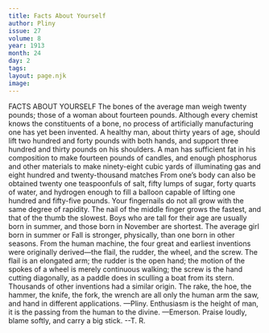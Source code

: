 ```yaml
---
title: Facts About Yourself
author: Pliny
issue: 27
volume: 8
year: 1913
month: 24
day: 2
tags:
layout: page.njk
image:
---
```

FACTS ABOUT YOURSELF   The bones of the average man weigh twenty pounds; those of a woman about fourteen pounds. Although every chemist knows the constituents of a bone, no process of artificially manufacturing one has yet been invented. A healthy man, about thirty years of age, should lift two hundred and forty pounds with both hands, and support three hundred and thirty pounds on his shoulders. A man has sufficient fat in his composition to make fourteen pounds of candles, and enough phosphorus and other materials to make ninety-eight cubic yards of illuminating gas and eight hundred and twenty-thousand matches From one’s body can also be obtained twenty one teaspoonfuls of salt, fifty lumps of sugar, forty quarts of water, and hydrogen enough to fill a balloon capable of lifting one hundred and fifty-five pounds. Your fingernails do not all grow with the same degree of rapidity. The nail of the middle finger grows the fastest, and that of the thumb the slowest. Boys who are tall for their age are usually born in summer, and those born in November are shortest. The average girl born in summer or Fall is stronger, physically, than one born in other seasons. From the human machine, the four great and earliest inventions were originally derived—the flail, the rudder, the wheel, and the screw. The flail is an elongated arm; the rudder is the open hand; the motion of the spokes of a wheel is merely continuous walking; the screw is the hand cutting diagonally, as a paddle does in sculling a boat from its stern. Thousands of other inventions had a similar origin. The rake, the hoe, the hammer, the knife, the fork, the wrench are all only the human arm the saw, and hand in different applications. —Pliny.       Enthusiasm is the height of man, it is the passing from the human to the divine. —Emerson.       Praise loudly, blame softly, and carry a big stick. --T. R.





